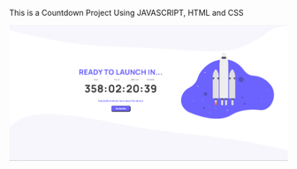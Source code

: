 <p>This is a Countdown Project Using JAVASCRIPT, HTML and CSS</p>
<img src="gitimg.png"></img> 
<style>
img{margin: 0px, auto}</style>

